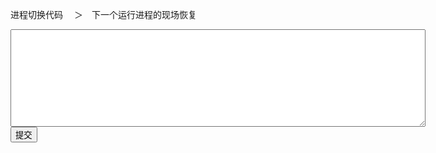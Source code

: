 进程切换代码 　＞　下一个运行进程的现场恢复
<div class="active-code">
<textarea rows="10" cols="80"></textarea>
<div><input class="action-submit" type="submit" value="提交"/></div>
</div>
